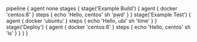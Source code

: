 pipeline {
    agent none 
    stages {
        stage('Example Build') {
            agent { docker 'centos:8' } 
            steps {
                echo 'Hello, centos'
                sh 'pwd'
            }
        }
        stage('Example Test') {
            agent { docker 'ubuntu' } 
            steps {
                echo 'Hello, ubi'
                sh 'time'
            }
        }
         stage('Deploy') {
            agent { docker 'centos:6' } 
            steps {
                echo 'Hello, centos'
                sh 'ls'
         }
     }
  }
}
